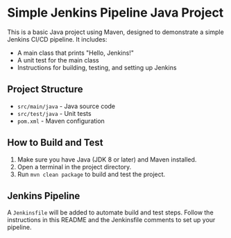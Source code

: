 # Simple Jenkins Pipeline Java Project

This is a basic Java project using Maven, designed to demonstrate a simple Jenkins CI/CD pipeline. It includes:
- A main class that prints "Hello, Jenkins!"
- A unit test for the main class
- Instructions for building, testing, and setting up Jenkins

## Project Structure
- `src/main/java` - Java source code
- `src/test/java` - Unit tests
- `pom.xml` - Maven configuration

## How to Build and Test
1. Make sure you have Java (JDK 8 or later) and Maven installed.
2. Open a terminal in the project directory.
3. Run `mvn clean package` to build and test the project.

## Jenkins Pipeline
A `Jenkinsfile` will be added to automate build and test steps. Follow the instructions in this README and the Jenkinsfile comments to set up your pipeline.

